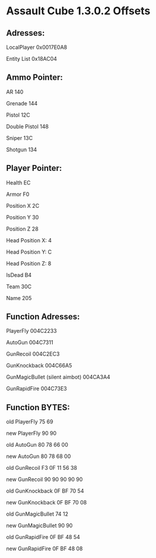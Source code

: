 # Assault Cube 1.3.0.2 Offsets
## Adresses:

LocalPlayer 0x0017E0A8

Entity List 0x18AC04

## Ammo Pointer:

AR 140

Grenade 144

Pistol 12C

Double Pistol 148

Sniper 13C

Shotgun 134

## Player Pointer:

Health EC 

Armor F0 

Position X 2C

Position Y 30

Position Z 28

Head Position X:   4

Head Position Y:   C

Head Position Z:   8

IsDead B4

Team 30C

Name 205


## Function Adresses:

PlayerFly 004C2233

AutoGun 004C7311

GunRecoil 004C2EC3

GunKnockback 004C66A5

GunMagicBullet (silent aimbot) 004CA3A4

GunRapidFire 004C73E3


## Function BYTES:

old PlayerFly 75 69

new PlayerFly 90 90

old AutoGun 80 78 66 00

new AutoGun 80 78 68 00

old GunRecoil F3 0F 11 56 38

new GunRecoil 90 90 90 90 90

old GunKnockback 0F BF 70 54

new GunKnockback 0F BF 70 08

old GunMagicBullet 74 12

new GunMagicBullet 90 90

old GunRapidFire 0F BF 48 54

new GunRapidFire 0F BF 48 08
